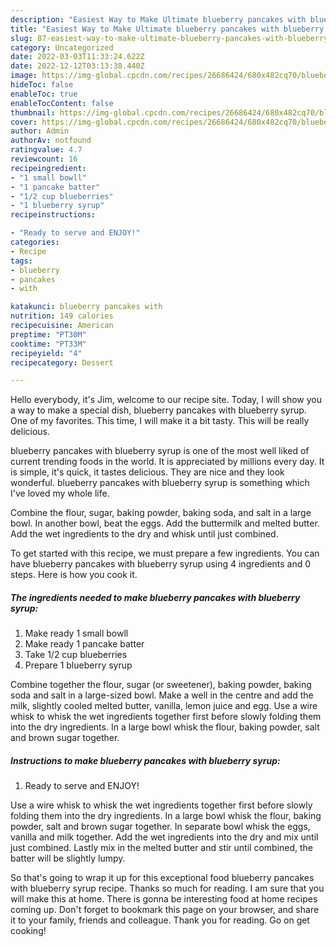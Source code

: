 ```yaml
---
description: "Easiest Way to Make Ultimate blueberry pancakes with blueberry syrup"
title: "Easiest Way to Make Ultimate blueberry pancakes with blueberry syrup"
slug: 87-easiest-way-to-make-ultimate-blueberry-pancakes-with-blueberry-syrup
category: Uncategorized
date: 2022-03-03T11:33:24.622Z
date: 2022-12-12T03:13:38.440Z
image: https://img-global.cpcdn.com/recipes/26686424/680x482cq70/blueberry-pancakes-with-blueberry-syrup-recipe-main-photo.jpg
hideToc: false
enableToc: true
enableTocContent: false
thumbnail: https://img-global.cpcdn.com/recipes/26686424/680x482cq70/blueberry-pancakes-with-blueberry-syrup-recipe-main-photo.jpg
cover: https://img-global.cpcdn.com/recipes/26686424/680x482cq70/blueberry-pancakes-with-blueberry-syrup-recipe-main-photo.jpg
author: Admin
authorAv: notfound
ratingvalue: 4.7
reviewcount: 16
recipeingredient:
- "1 small bowll"
- "1 pancake batter"
- "1/2 cup blueberries"
- "1 blueberry syrup"
recipeinstructions:

- "Ready to serve and ENJOY!"
categories:
- Recipe
tags:
- blueberry
- pancakes
- with

katakunci: blueberry pancakes with 
nutrition: 149 calories
recipecuisine: American
preptime: "PT30M"
cooktime: "PT33M"
recipeyield: "4"
recipecategory: Dessert

---
```



Hello everybody, it's Jim, welcome to our recipe site. Today, I will show you a way to make a special dish, blueberry pancakes with blueberry syrup. One of my favorites. This time, I will make it a bit tasty. This will be really delicious.

blueberry pancakes with blueberry syrup is one of the most well liked of current trending foods in the world. It is appreciated by millions every day. It is simple, it's quick, it tastes delicious. They are nice and they look wonderful. blueberry pancakes with blueberry syrup is something which I've loved my whole life.

Combine the flour, sugar, baking powder, baking soda, and salt in a large bowl. In another bowl, beat the eggs. Add the buttermilk and melted butter. Add the wet ingredients to the dry and whisk until just combined.


To get started with this recipe, we must prepare a few ingredients. You can have blueberry pancakes with blueberry syrup using 4 ingredients and 0 steps. Here is how you cook it.

<!--inarticleads1-->

##### The ingredients needed to make blueberry pancakes with blueberry syrup:

1. Make ready 1 small bowll
1. Make ready 1 pancake batter
1. Take 1/2 cup blueberries
1. Prepare 1 blueberry syrup


Combine together the flour, sugar (or sweetener), baking powder, baking soda and salt in a large-sized bowl. Make a well in the centre and add the milk, slightly cooled melted butter, vanilla, lemon juice and egg. Use a wire whisk to whisk the wet ingredients together first before slowly folding them into the dry ingredients. In a large bowl whisk the flour, baking powder, salt and brown sugar together. 

<!--inarticleads2-->

##### Instructions to make blueberry pancakes with blueberry syrup:


1. Ready to serve and ENJOY!

Use a wire whisk to whisk the wet ingredients together first before slowly folding them into the dry ingredients. In a large bowl whisk the flour, baking powder, salt and brown sugar together. In separate bowl whisk the eggs, vanilla and milk together. Add the wet ingredients into the dry and mix until just combined. Lastly mix in the melted butter and stir until combined, the batter will be slightly lumpy. 

So that's going to wrap it up for this exceptional food blueberry pancakes with blueberry syrup recipe. Thanks so much for reading. I am sure that you will make this at home. There is gonna be interesting food at home recipes coming up. Don't forget to bookmark this page on your browser, and share it to your family, friends and colleague. Thank you for reading. Go on get cooking!
